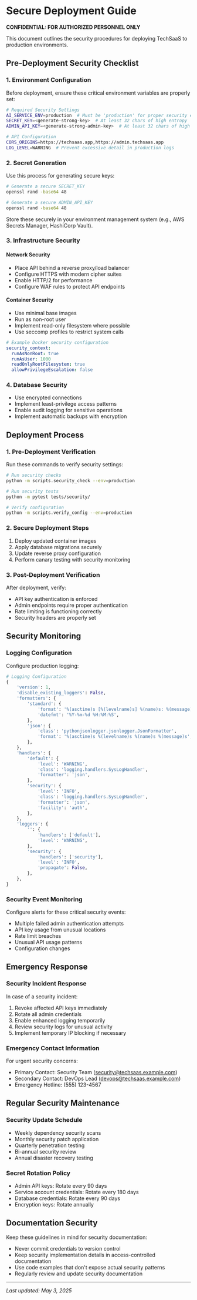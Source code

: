 # Secure Deployment Guide

**CONFIDENTIAL: FOR AUTHORIZED PERSONNEL ONLY**

This document outlines the security procedures for deploying TechSaaS to production environments.

## Pre-Deployment Security Checklist

### 1. Environment Configuration

Before deployment, ensure these critical environment variables are properly set:

```bash
# Required Security Settings
AI_SERVICE_ENV=production  # Must be 'production' for proper security enforcement
SECRET_KEY=<generate-strong-key>  # At least 32 chars of high entropy
ADMIN_API_KEY=<generate-strong-admin-key>  # At least 32 chars of high entropy

# API Configuration
CORS_ORIGINS=https://techsaas.app,https://admin.techsaas.app
LOG_LEVEL=WARNING  # Prevent excessive detail in production logs
```

### 2. Secret Generation

Use this process for generating secure keys:

```bash
# Generate a secure SECRET_KEY 
openssl rand -base64 48

# Generate a secure ADMIN_API_KEY
openssl rand -base64 48
```

Store these securely in your environment management system (e.g., AWS Secrets Manager, HashiCorp Vault).

### 3. Infrastructure Security

#### Network Security

- Place API behind a reverse proxy/load balancer
- Configure HTTPS with modern cipher suites
- Enable HTTP/2 for performance
- Configure WAF rules to protect API endpoints

#### Container Security

- Use minimal base images
- Run as non-root user
- Implement read-only filesystem where possible
- Use seccomp profiles to restrict system calls

```yaml
# Example Docker security configuration
security_context:
  runAsNonRoot: true
  runAsUser: 1000
  readOnlyRootFilesystem: true
  allowPrivilegeEscalation: false
```

### 4. Database Security

- Use encrypted connections
- Implement least-privilege access patterns
- Enable audit logging for sensitive operations
- Implement automatic backups with encryption

## Deployment Process

### 1. Pre-Deployment Verification

Run these commands to verify security settings:

```bash
# Run security checks
python -m scripts.security_check --env=production

# Run security tests
python -m pytest tests/security/

# Verify configuration
python -m scripts.verify_config --env=production
```

### 2. Secure Deployment Steps

1. Deploy updated container images 
2. Apply database migrations securely
3. Update reverse proxy configuration
4. Perform canary testing with security monitoring

### 3. Post-Deployment Verification

After deployment, verify:

- API key authentication is enforced
- Admin endpoints require proper authentication
- Rate limiting is functioning correctly
- Security headers are properly set

## Security Monitoring

### Logging Configuration

Configure production logging:

```python
# Logging Configuration
{
    'version': 1,
    'disable_existing_loggers': False,
    'formatters': {
        'standard': {
            'format': '%(asctime)s [%(levelname)s] %(name)s: %(message)s',
            'datefmt': '%Y-%m-%d %H:%M:%S',
        },
        'json': {
            'class': 'pythonjsonlogger.jsonlogger.JsonFormatter',
            'format': '%(asctime)s %(levelname)s %(name)s %(message)s',
        },
    },
    'handlers': {
        'default': {
            'level': 'WARNING',
            'class': 'logging.handlers.SysLogHandler',
            'formatter': 'json',
        },
        'security': {
            'level': 'INFO',
            'class': 'logging.handlers.SysLogHandler',
            'formatter': 'json',
            'facility': 'auth',
        },
    },
    'loggers': {
        '': {
            'handlers': ['default'],
            'level': 'WARNING',
        },
        'security': {
            'handlers': ['security'],
            'level': 'INFO',
            'propagate': False,
        },
    },
}
```

### Security Event Monitoring

Configure alerts for these critical security events:

- Multiple failed admin authentication attempts
- API key usage from unusual locations
- Rate limit breaches
- Unusual API usage patterns
- Configuration changes

## Emergency Response

### Security Incident Response

In case of a security incident:

1. Revoke affected API keys immediately
2. Rotate all admin credentials
3. Enable enhanced logging temporarily
4. Review security logs for unusual activity
5. Implement temporary IP blocking if necessary

### Emergency Contact Information

For urgent security concerns:

- Primary Contact: Security Team (security@techsaas.example.com)
- Secondary Contact: DevOps Lead (devops@techsaas.example.com)
- Emergency Hotline: (555) 123-4567

## Regular Security Maintenance

### Security Update Schedule

- Weekly dependency security scans
- Monthly security patch application
- Quarterly penetration testing
- Bi-annual security review
- Annual disaster recovery testing

### Secret Rotation Policy

- Admin API keys: Rotate every 90 days
- Service account credentials: Rotate every 180 days
- Database credentials: Rotate every 90 days
- Encryption keys: Rotate annually

## Documentation Security

Keep these guidelines in mind for security documentation:

- Never commit credentials to version control
- Keep security implementation details in access-controlled documentation
- Use code examples that don't expose actual security patterns
- Regularly review and update security documentation

---

*Last updated: May 3, 2025*
